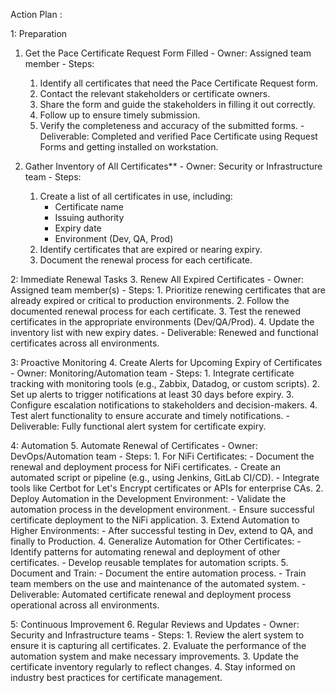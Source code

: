 Action Plan :


1: Preparation
  1. Get the Pace Certificate Request Form Filled
    - Owner: Assigned team member
    - Steps:
      1. Identify all certificates that need the Pace Certificate Request form.
      2. Contact the relevant stakeholders or certificate owners.
      3. Share the form and guide the stakeholders in filling it out correctly.
      4. Follow up to ensure timely submission.
      5. Verify the completeness and accuracy of the submitted forms.
    - Deliverable: Completed and verified Pace Certificate using Request Forms and getting installed on workstation.

  2. Gather Inventory of All Certificates**
    - Owner: Security or Infrastructure team
    - Steps:
      1. Create a list of all certificates in use, including:
         - Certificate name
         - Issuing authority
         - Expiry date
         - Environment (Dev, QA, Prod)
      2. Identify certificates that are expired or nearing expiry.
      3. Document the renewal process for each certificate.


2: Immediate Renewal Tasks
  3. Renew All Expired Certificates
    - Owner: Assigned team member(s)
    - Steps:
      1. Prioritize renewing certificates that are already expired or critical to production environments.
      2. Follow the documented renewal process for each certificate.
      3. Test the renewed certificates in the appropriate environments (Dev/QA/Prod).
      4. Update the inventory list with new expiry dates.
    - Deliverable: Renewed and functional certificates across all environments.


3: Proactive Monitoring
  4. Create Alerts for Upcoming Expiry of Certificates
    - Owner: Monitoring/Automation team
    - Steps:
      1. Integrate certificate tracking with monitoring tools (e.g., Zabbix, Datadog, or custom scripts).
      2. Set up alerts to trigger notifications at least 30 days before expiry.
      3. Configure escalation notifications to stakeholders and decision-makers.
      4. Test alert functionality to ensure accurate and timely notifications.
    - Deliverable: Fully functional alert system for certificate expiry.



4: Automation
  5. Automate Renewal of Certificates
    - Owner: DevOps/Automation team
    - Steps:
      1. For NiFi Certificates:
         - Document the renewal and deployment process for NiFi certificates.
         - Create an automated script or pipeline (e.g., using Jenkins, GitLab CI/CD).
         - Integrate tools like Certbot for Let's Encrypt certificates or APIs for enterprise CAs.
      2. Deploy Automation in the Development Environment:
         - Validate the automation process in the development environment.
         - Ensure successful certificate deployment to the NiFi application.
      3. Extend Automation to Higher Environments:
         - After successful testing in Dev, extend to QA, and finally to Production.
      4. Generalize Automation for Other Certificates:
         - Identify patterns for automating renewal and deployment of other certificates.
         - Develop reusable templates for automation scripts.
      5. Document and Train:
         - Document the entire automation process.
         - Train team members on the use and maintenance of the automated system.
    - Deliverable: Automated certificate renewal and deployment process operational across all environments.


5: Continuous Improvement
  6. Regular Reviews and Updates
    - Owner: Security and Infrastructure teams
    - Steps:
      1. Review the alert system to ensure it is capturing all certificates.
      2. Evaluate the performance of the automation system and make necessary improvements.
      3. Update the certificate inventory regularly to reflect changes.
      4. Stay informed on industry best practices for certificate management.
